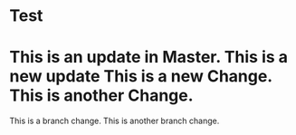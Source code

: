 Test
====
This is an update in Master.
This is a new update
This is a new Change.
This is another Change.
=======
This is a branch change.
This is another branch change.
